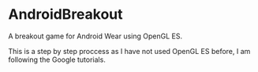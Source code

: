 # AndroidBreakout
A breakout game for Android Wear using OpenGL ES.

This is a step by step proccess as I have not used OpenGL ES before, I am following the Google tutorials.
